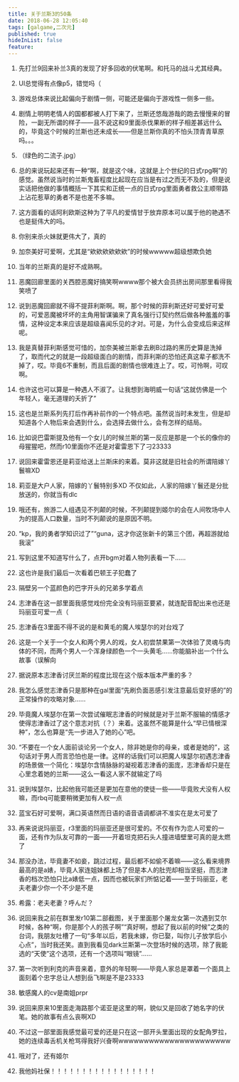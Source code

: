 ```yaml
---
title: 关于兰斯3的50条
date: 2018-06-28 12:05:40
tags: [galgame,二次元]
published: true
hideInList: false
feature: 
---
```

1. 先打兰9回来补兰3真的发现了好多回收的伏笔啊。和托马的战斗尤其经典。


2. UI总觉得有点像p5，错觉吗（


3. 游戏总体来说比起偏向于剧情一侧，可能还是偏向于游戏性一侧多一些。


4. 剧情上明明老情人的国都都被人打下来了，兰斯还悠哉游哉的跑去慢慢来的冒险，一副无所谓的样子——且不说这和9里面杀伐果断的样子相差甚远什么的，毕竟这个时候的兰斯也还未成长——但是兰斯你真的不怕头顶青青草原吗。。。


5. （绿色的二流子.jpg）


6. 总的来说玩起来还有一种“啊，就是这个味，这就是上个世纪的日式rpg啊”的感觉。虽然说当时的兰斯鬼畜程度比起现在应当是有过之而无不及的，但是说实话把他做的事情概括一下其实和正统一点的日式rpg里面勇者救公主顺带路上沾花惹草的勇者不是也差不多嘛。


7. 这方面看的话阿利欧斯这种为了平凡的爱情甘于放弃原本可以属于他的艳遇不也是挺伟大的吗。


8. 你别来杀火妹就更伟大了，真的


9. 加奈美好可爱啊，尤其是“欸欸欸欸欸欸”的时候wwwww超级想欺负她


10. 当年的兰斯真的是好不成熟啊。


11. 恶魔回廊里面的关西腔恶魔好搞笑啊wwww那个被大会员挤出房间那里看得我笑喷了


12. 说到恶魔回廊就不得不提菲利斯啊。啊，那个时候的菲利斯还好可爱好可爱的，可爱恶魔被坏坏的主角用智谋骗来了真名强行订契约然后做各种羞羞的事情，这种设定本来应该是超级喜闻乐见的才对。可是，为什么会变成后来这样呢。


13. 我是真替菲利斯感觉可惜的，加奈美被兰斯拿去刷B过路的黑历史算是洗掉了，取而代之的就是一段超级面白的剧情，而菲利斯的恐怕还真这辈子都洗不掉了，哎。毕竟6不重制，而且后面的剧情也很难连上了。哎，可怜啊，可叹啊。


14. 也许这也可以算是一种遇人不淑了。让我想到海明威一句话“这就仿佛是一个年轻人，毫无道理的夭折了”


15. 这也是兰斯系列先打后作再补前作的一个特点吧。虽然说当时未发生，但是却知道各个人物后来会遇到什么，会选择去做什么，会有怎样的结局。


16. 比如说巴雷斯提及他有一个女儿的时候兰斯的第一反应是那是一个长的像你的母猩猩吧，然而r10里面你不还是对霍雷恩下了刁23333


17. 说回来霍雷恩还是莉亚给送上兰斯床的来着。莫非这就是旧社会的所谓陪嫁丫鬟嘛XD


18. 莉亚是大户人家，陪嫁的丫鬟特别多XD 不仅如此，人家的陪嫁丫鬟还是分批放送的，你就当有dlc


19. 哦还有，旅游二人组遇见不列颠的时候，不列颠提到姬尔的会在人间牧场中人为的提高人口数量，当时不列颠说的是原因不明。


20. “kp，我的勇者学知识过了”“guna，这才你这张新卡的第三个团，再超游就给我滚”


21. 写到这里不知道写什么了，点开bgm对着人物列表看一下……


22. 这也许是我们最后一次看着巴顿王子犯蠢了


23. 隔壁另一个蓝颜色的巴字开头的兄弟多学着点


24. 志津香在这一部里面我感觉戏份完全没有玛丽亚要紧，就连配音配出来也还是玛丽亚可爱一点（


25. 志津香在3里面不得不说的是和黄毛的魔人埃瑟尔的对台戏了


26. 这是一个关于一个女人和两个男人的戏，女人初尝禁果第一次体验了灵魂与肉体的不同，而两个男人一个浑身绿颜色一个一头黄毛……你能脑补出一个什么故事（误解向


27. 据说原本志津香讨厌兰斯的程度比现在这个版本版本严重的多？


28. 我怎么感觉志津香只是那种在gal里面“先刷负面恶感引发注意最后变好感的”的正常操作的攻略对象……


29. 毕竟魔人埃瑟尔在第一次尝试催眠志津香的时候就是对于兰斯不服输的情感才使得志津香过了这个意志对抗（？）来着。这虽然不能算是什么“早已情根深种”，怎么也算是“先一步进入了她的心”吧。


30. “不要在一个女人面前谈论另一个女人，除非她是你的母亲，或者是她的”，这句话对于男人而言恐怕也是一律。这样的话我们可以把魔人埃瑟尔初遇志津香的场景做一个简化：埃瑟尔含情脉脉的凝视着志津香的面庞，志津香却只是在心里念着她的兰斯——这么一看这人家不就输定了吗


31. 说到埃瑟尔，比起他我可能还是更加在意他的使徒一些——毕竟败犬没有人权嘛，而rbq可能要稍微更加有人权一点


32. 蓝宝石好可爱啊，满口英语然而日语的语音语调都讲不准实在是太可爱了


33. 再来说说玛丽亚，r3里面的玛丽亚还是很可爱的。不仅有作为恋人可爱的一面，还有作为队友可靠的一面——开着坦克把石头人撞进墙壁里可真的是太燃了


34. 那没办法，毕竟妻不如妾，跳过过程，最后都不如偷不着嘛——这么看来境界最高的是a婊，毕竟人家连姐妹都上场了但是本人的肚兜却相当坚挺，而志津香的档次恐怕只比a婊低一点，因而也被玩家们所惦记着——至于玛丽亚，老夫老妻少你一个不少是不是


35. 希露：老夫老妻？呼んだ？


36. 说回来我之前在群里发r10第二部截图，关于里面那个屠龙女第一次遇到艾尔时候，各种“啊，你是那个人的孩子啊”“真好啊，想起了我以前的时候”之类的台词，我朋友吐槽了一句“多年以后，若我未嫁，你已娶，叫你儿子放学后小心点”，当时我还笑。直到我看见dark兰斯第一次登场时候的选项，除了我能选的“天使”这个选项，还有一个选项叫“眼镜”……


37. 第一次听到利克的声音来着，意外的年轻啊——毕竟人家总是罩着一个面具上面刻着个忠字总让人想到岳飞啊是不是23333


38. 敏感魔人的cv是南姐prpr


39. 说回来原来10里面走海路那个诺亚是这里的啊，貌似又是回收了她名字的伏笔。她的故事有点么丧啊XD


40. 不过这一部里面我感觉最可爱的还是只在这一部开头里面出现的女配角罗拉，她的连续毒舌机关枪骂得我好兴奋啊wwwwwwwwwwwwwwwwwwwwww


41. 哦对了，还有姬尔


42. 我他妈社保！！！！！！！！！！！！！！！！！
